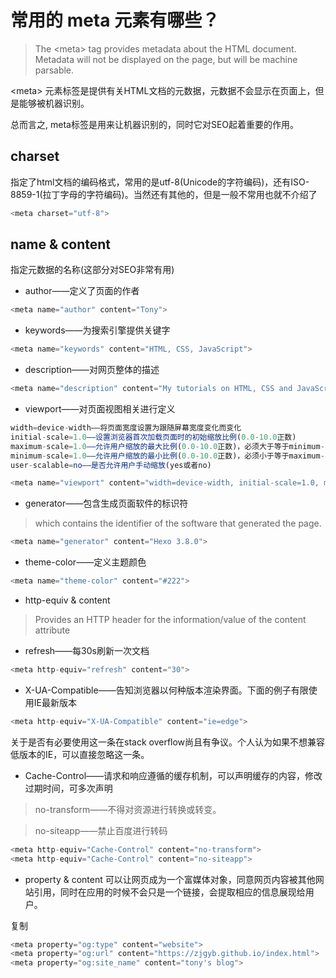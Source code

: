 # 常用的 meta 元素有哪些？

> The \<meta> tag provides metadata about the HTML document. Metadata will not be displayed on the page, but will be machine parsable.

\<meta> 元素标签是提供有关HTML文档的元数据，元数据不会显示在页面上，但是能够被机器识别。

总而言之, meta标签是用来让机器识别的，同时它对SEO起着重要的作用。

## charset

指定了html文档的编码格式，常用的是utf-8(Unicode的字符编码)，还有ISO-8859-1(拉丁字母的字符编码)。当然还有其他的，但是一般不常用也就不介绍了

```js
<meta charset="utf-8">
```
## name & content
指定元数据的名称(这部分对SEO非常有用)

- author——定义了页面的作者
```js
<meta name="author" content="Tony">
```
- keywords——为搜索引擎提供关键字
```js
<meta name="keywords" content="HTML, CSS, JavaScript">
```
- description——对网页整体的描述
```js
<meta name="description" content="My tutorials on HTML, CSS and JavaScript">
```
- viewport——对页面视图相关进行定义
```js
width=device-width——将页面宽度设置为跟随屏幕宽度变化而变化
initial-scale=1.0——设置浏览器首次加载页面时的初始缩放比例(0.0-10.0正数)
maximum-scale=1.0——允许用户缩放的最大比例(0.0-10.0正数)，必须大于等于minimum-scale
minimum-scale=1.0——允许用户缩放的最小比例(0.0-10.0正数)，必须小于等于maximum-scale
user-scalable=no——是否允许用户手动缩放(yes或者no)
```

```js
<meta name="viewport" content="width=device-width, initial-scale=1.0, maximum-scale=1.0, minmum-scale=1.0">
```
- generator——包含生成页面软件的标识符
>  which contains the identifier of the software that generated the page.

```js
<meta name="generator" content="Hexo 3.8.0">
```
- theme-color——定义主题颜色
```js
<meta name="theme-color" content="#222">
```
- http-equiv & content
> Provides an HTTP header for the information/value of the content attribute

- refresh——每30s刷新一次文档
```js
<meta http-equiv="refresh" content="30">
```
- X-UA-Compatible——告知浏览器以何种版本渲染界面。下面的例子有限使用IE最新版本
```js
<meta http-equiv="X-UA-Compatible" content="ie=edge">

```
关于是否有必要使用这一条在stack overflow尚且有争议。个人认为如果不想兼容低版本的IE，可以直接忽略这一条。

- Cache-Control——请求和响应遵循的缓存机制，可以声明缓存的内容，修改过期时间，可多次声明
> no-transform——不得对资源进行转换或转变。

> no-siteapp——禁止百度进行转码

```js
<meta http-equiv="Cache-Control" content="no-transform">
<meta http-equiv="Cache-Control" content="no-siteapp">
```
- property & content
可以让网页成为一个富媒体对象，同意网页内容被其他网站引用，同时在应用的时候不会只是一个链接，会提取相应的信息展现给用户。

复制
```js
<meta property="og:type" content="website">
<meta property="og:url" content="https://zjgyb.github.io/index.html">
<meta property="og:site_name" content="tony's blog">
```